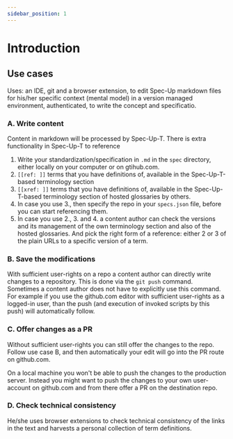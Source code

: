 ```yaml
---
sidebar_position: 1
---
```


# Introduction

## Use cases


Uses: an IDE, git and a browser extension, to edit Spec-Up markdown files for his/her specific context (mental model) in a version managed environment, authenticated, to write the concept and specificatio.

### A. Write content 
Content in markdown will be processed by Spec-Up-T. There is extra functionality in Spec-Up-T to reference
1. Write your standardization/specification in `.md` in the `spec` directory, either locally on your computer or on gtihub.com. 
2. `[[ref: ]]` terms that you have definitions of, available in the Spec-Up-T-based terminology section
3. `[[xref: ]]` terms that you have definitions of, available in the Spec-Up-T-based terminology section of hosted glossaries by others.
4. In case you use 3., then specify the repo in your `specs.json` file, before you can start referencing them.
5. In case you use 2., 3. and 4. a content author can check the versions and its management of the own terminology section and also of the hosted glossaries. And pick the right form of a reference: either 2 or 3 of the plain URLs to a specific version of a term. 

### B. Save the modifications
With sufficient user-rights on a repo a content author can directly write changes to a repository. This is done via the `git push` command. Sometimes a content author does not have to explicitly use this command. For example if you use the github.com editor with sufficient user-rights as a logged-in user, than the push (and execution of invoked scripts by this push) will automatically follow.

### C. Offer changes as a PR
Without sufficient user-rights you can still offer the changes to the repo. Follow use case B, and then automatically your edit will go into the PR route on github.com.

On a local machine you won't be able to push the changes to the production server. Instead you might want to push the changes to your own user-account on github.com and from there offer a PR on the destination repo.

### D. Check technical consistency
He/she uses browser extensions to check technical consistency of the links in the text and harvests a personal collection of term definitions.
